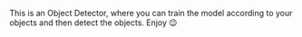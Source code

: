 This is an Object Detector, where you can train the model according to your objects and then detect the objects. Enjoy 😉
